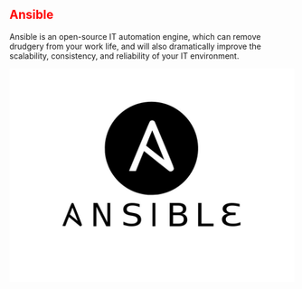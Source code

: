 ## <font color ='red'>Ansible</font>
Ansible is an open-source IT automation engine, which can remove drudgery from your work life, and will also dramatically improve the scalability, consistency, and reliability of your IT environment.

<span style="display:block;text-align:center">![Ansible](Assets/ansible.jpg)</span>